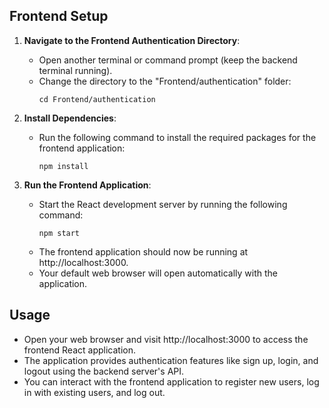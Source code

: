 ## Frontend Setup

1. **Navigate to the Frontend Authentication Directory**:
   - Open another terminal or command prompt (keep the backend terminal running).
   - Change the directory to the "Frontend/authentication" folder:
     ```
     cd Frontend/authentication
     ```

2. **Install Dependencies**:
   - Run the following command to install the required packages for the frontend application:
     ```
     npm install
     ```



3. **Run the Frontend Application**:
   - Start the React development server by running the following command:
     ```
     npm start
     ```
   - The frontend application should now be running at http://localhost:3000.
   - Your default web browser will open automatically with the application.

## Usage

- Open your web browser and visit http://localhost:3000 to access the frontend React application.
- The application provides authentication features like sign up, login, and logout using the backend server's API.
- You can interact with the frontend application to register new users, log in with existing users, and log out.
